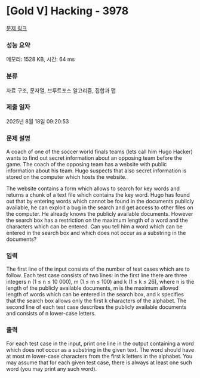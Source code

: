# [Gold V] Hacking - 3978 

[문제 링크](https://www.acmicpc.net/problem/3978) 

### 성능 요약

메모리: 1528 KB, 시간: 64 ms

### 분류

자료 구조, 문자열, 브루트포스 알고리즘, 집합과 맵

### 제출 일자

2025년 8월 18일 09:20:53

### 문제 설명

<p>A coach of one of the soccer world finals teams (lets call him Hugo Hacker) wants to find out secret information about an opposing team before the game. The coach of the opposing team has a website with public information about his team. Hugo suspects that also secret information is stored on the computer which hosts the website.</p>

<p>The website contains a form which allows to search for key words and returns a chunk of a text file which contains the key word. Hugo has found out that by entering words which cannot be found in the documents publicly available, he can exploit a bug in the search and get access to other files on the computer. He already knows the publicly available documents. However the search box has a restriction on the maximum length of a word and the characters which can be entered. Can you tell him a word which can be entered in the search box and which does not occur as a substring in the documents?</p>

### 입력 

 <p>The first line of the input consists of the number of test cases which are to follow. Each test case consists of two lines: in the first line there are three integers n (1 ≤ n ≤ 10 000), m (1 ≤ m ≤ 100) and k (1 ≤ k ≤ 26), where n is the length of the publicly available documents, m is the maximum allowed length of words which can be entered in the search box, and k specifies that the search box allows only the first k characters of the alphabet. The second line of each test case describes the publicly available documents and consists of n lower-case letters. </p>

### 출력 

 <p>For each test case in the input, print one line in the output containing a word which does not occur as a substring in the given text. The word should have at most m lower-case characters from the first k letters in the alphabet. You may assume that for each given test case, there is always at least one such word (you may print any such word).</p>


